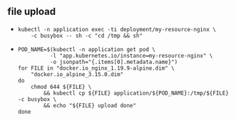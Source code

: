 ## file upload
* ```shell
  kubectl -n application exec -ti deployment/my-resource-nginx \
      -c busybox -- sh -c "cd /tmp && sh"
  ```
* ```shell
  POD_NAME=$(kubectl -n application get pod \
            -l "app.kubernetes.io/instance=my-resource-nginx" \
            -o jsonpath="{.items[0].metadata.name}")
  for FILE in "docker.io_nginx_1.19.9-alpine.dim" \
      "docker.io_alpine_3.15.0.dim"
  do
      chmod 644 ${FILE} \
          && kubectl cp ${FILE} application/${POD_NAME}:/tmp/${FILE} -c busybox \
          && echo "${FILE} upload done"
  done 
  ```

